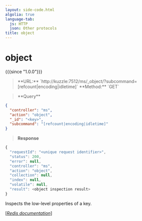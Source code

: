 ```yaml
---
layout: side-code.html
algolia: true
language-tab:
  js: HTTP
  json: Other protocols
title: object
---
```


# object

{{{since "1.0.0"}}}




<blockquote class="js">
<p>
**URL:** `http://kuzzle:7512/ms/_object/<key>?subcommand=[refcount|encoding|idletime]`  
**Method:** `GET`
</p>
</blockquote>

<blockquote class="json">
<p>
**Query**
</p>
</blockquote>


```json
{
  "controller": "ms",
  "action": "object",
  "_id": "<key>",
  "subcommand": "[refcount|encoding|idletime]"
}
```

>**Response**

```javascript
{
  "requestId": "<unique request identifier>",
  "status": 200,
  "error": null,
  "controller": "ms",
  "action": "object",
  "collection": null,
  "index": null,
  "volatile": null,
  "result": <object inspection result>
}
```

Inspects the low-level properties of a key.

[[_Redis documentation_]](https://redis.io/commands/object)
